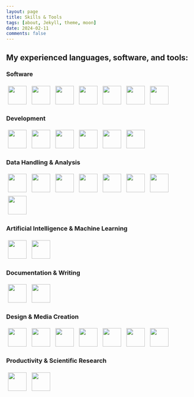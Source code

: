 ```yaml
---
layout: page
title: Skills & Tools
tags: [about, Jekyll, theme, moon]
date: 2024-02-11
comments: false
---
```


## My experienced languages, software, and tools:

### Software
<div>
    <img src="https://cdn.jsdelivr.net/gh/devicons/devicon@latest/icons/git/git-original.svg" style="height: 50px; width: 50px; margin: 5px; display: inline-block;"/>
    <img src="https://cdn.jsdelivr.net/gh/devicons/devicon@latest/icons/apple/apple-original.svg" style="height: 50px; width: 50px; margin: 5px; display: inline-block;"/>
    <img src="https://cdn.jsdelivr.net/gh/devicons/devicon@latest/icons/windows11/windows11-original.svg" style="height: 50px; width: 50px; margin: 5px; display: inline-block;"/>
    <img src="https://cdn.jsdelivr.net/gh/devicons/devicon@latest/icons/vscode/vscode-original.svg" style="height: 50px; width: 50px; margin: 5px; display: inline-block;"/>
    <img src="https://cdn.jsdelivr.net/gh/devicons/devicon@latest/icons/eclipse/eclipse-original.svg" style="height: 50px; width: 50px; margin: 5px; display: inline-block;"/>
    <img src="https://cdn.jsdelivr.net/gh/devicons/devicon@latest/icons/r/r-original.svg" style="height: 50px; width: 50px; margin: 5px; display: inline-block;"/>
    <img src="https://cdn.jsdelivr.net/gh/devicons/devicon@latest/icons/jupyter/jupyter-original.svg" style="height: 50px; width: 50px; margin: 5px; display: inline-block;"/>
</div>
    
### Development
<div>
    <img src="https://cdn.jsdelivr.net/gh/devicons/devicon@latest/icons/markdown/markdown-original.svg" style="height: 50px; width: 50px; margin: 5px; display: inline-block;"/>
    <img src="https://cdn.jsdelivr.net/gh/devicons/devicon@latest/icons/java/java-original.svg" style="height: 50px; width: 50px; margin: 5px; display: inline-block;"/>
    <img src="https://cdn.jsdelivr.net/gh/devicons/devicon@latest/icons/python/python-original.svg" style="height: 50px; width: 50px; margin: 5px; display: inline-block;"/>
    <img src="https://cdn.jsdelivr.net/gh/devicons/devicon@latest/icons/javascript/javascript-original.svg" style="height: 50px; width: 50px; margin: 5px; display: inline-block;"/>
    <img src="https://cdn.jsdelivr.net/gh/devicons/devicon@latest/icons/html5/html5-original.svg" style="height: 50px; width: 50px; margin: 5px; display: inline-block;"/>
    <img src="https://cdn.jsdelivr.net/gh/devicons/devicon@latest/icons/css3/css3-original.svg" style="height: 50px; width: 50px; margin: 5px; display: inline-block;"/>
</div>
    
### Data Handling & Analysis
<div>
    <img src="https://cdn.jsdelivr.net/gh/devicons/devicon@latest/icons/r/r-plain.svg" style="height: 50px; width: 50px; margin: 5px; display: inline-block;"/>
    <img src="https://cdn.jsdelivr.net/gh/devicons/devicon@latest/icons/mysql/mysql-original.svg" style="height: 50px; width: 50px; margin: 5px; display: inline-block;"/>
    <img src="https://cdn.jsdelivr.net/gh/devicons/devicon@latest/icons/json/json-original.svg" style="height: 50px; width: 50px; margin: 5px; display: inline-block;"/>
    <img src="https://cdn.jsdelivr.net/gh/devicons/devicon@latest/icons/yaml/yaml-original.svg" style="height: 50px; width: 50px; margin: 5px; display: inline-block;"/>
    <img src="https://cdn.jsdelivr.net/gh/devicons/devicon@latest/icons/matplotlib/matplotlib-original.svg" style="height: 50px; width: 50px; margin: 5px; display: inline-block;"/>
    <img src="https://cdn.jsdelivr.net/gh/devicons/devicon@latest/icons/numpy/numpy-original.svg" style="height: 50px; width: 50px; margin: 5px; display: inline-block;"/>
    <img src="https://cdn.jsdelivr.net/gh/devicons/devicon@latest/icons/pandas/pandas-original.svg" style="height: 50px; width: 50px; margin: 5px; display: inline-block;"/>
    <img src="https://cdn.jsdelivr.net/gh/devicons/devicon@latest/icons/plotly/plotly-original.svg" style="height: 50px; width: 50px; margin: 5px; display: inline-block;"/>
</div>

### Artificial Intelligence & Machine Learning
<div>
    <img src="https://cdn.jsdelivr.net/gh/devicons/devicon@latest/icons/tensorflow/tensorflow-original.svg" style="height: 50px; width: 50px; margin: 5px; display: inline-block;"/>
    <img src="https://cdn.jsdelivr.net/gh/devicons/devicon@latest/icons/keras/keras-original.svg" style="height: 50px; width: 50px; margin: 5px; display: inline-block;"/>
</div>

### Documentation & Writing
<div>
    <img src="https://cdn.jsdelivr.net/gh/devicons/devicon@latest/icons/markdown/markdown-original.svg" style="height: 50px; width: 50px; margin: 5px; display: inline-block;"/>
    <img src="https://cdn.icon-icons.com/icons2/2997/PNG/512/medium_logo_icon_187624.png" style="height: 50px; width: 50px; margin: 5px; display: inline-block;"/>
</div>

### Design & Media Creation
<div>
    <img src="https://cdn-1.webcatalog.io/catalog/adobe-illustrator/adobe-illustrator-icon-filled-256.webp?v=1714773017471" style="height: 50px; width: 50px; margin: 5px; display: inline-block;"/>
    <img src="https://cdn.jsdelivr.net/gh/devicons/devicon@latest/icons/photoshop/photoshop-original.svg" style="height: 50px; width: 50px; margin: 5px; display: inline-block;"/>
    <img src="https://cdn.jsdelivr.net/gh/devicons/devicon@latest/icons/premierepro/premierepro-original.svg" style="height: 50px; width: 50px; margin: 5px; display: inline-block;"/>
    <img src="https://cdn-icons-png.flaticon.com/256/5440/5440043.png" style="height: 50px; width: 50px; margin: 5px; display: inline-block;"/>
    <img src="https://cdn.jsdelivr.net/gh/devicons/devicon@latest/icons/gimp/gimp-original.svg" style="height: 50px; width: 50px; margin: 5px; display: inline-block;"/>
    <img src="https://i.pinimg.com/474x/ea/27/eb/ea27eb4a6229bfa4fa24cee2e9547c01.jpg" style="height: 50px; width: 50px; margin: 5px; display: inline-block;"/>
    <img src="https://i.pinimg.com/originals/8e/f4/1b/8ef41ba90805d64328569fef7e5a1439.png" style="height: 50px; width: 50px; margin: 5px; display: inline-block;"/>
</div>

### Productivity & Scientific Research
<div>
    <img src="https://cdn.jsdelivr.net/gh/devicons/devicon@latest/icons/notion/notion-original.svg" style="height: 50px; width: 50px; margin: 5px; display: inline-block;"/>
    <img src="https://pstnet.com/wp-content/uploads/2017/08/EP3.png" style="height: 50px; width: 50px; margin: 5px; display: inline-block;"/>
</div>